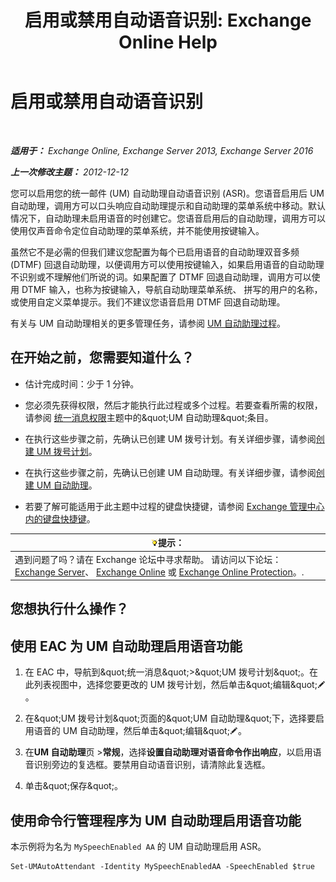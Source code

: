 ﻿---
title: '启用或禁用自动语音识别: Exchange Online Help'
TOCTitle: 启用或禁用自动语音识别
ms:assetid: 92b3b679-b503-4068-8e88-25ec0f4537ab
ms:mtpsurl: https://technet.microsoft.com/zh-cn/library/Bb232128(v=EXCHG.150)
ms:contentKeyID: 52061388
ms.date: 05/23/2018
mtps_version: v=EXCHG.150
ms.translationtype: MT
---

# 启用或禁用自动语音识别

 

_**适用于：** Exchange Online, Exchange Server 2013, Exchange Server 2016_

_**上一次修改主题：** 2012-12-12_

您可以启用您的统一邮件 (UM) 自动助理自动语音识别 (ASR)。您语音启用后 UM 自动助理，调用方可以口头响应自动助理提示和自动助理的菜单系统中移动。默认情况下，自动助理未启用语音的时创建它。您语音启用后的自动助理，调用方可以使用仅声音命令定位自动助理的菜单系统，并不能使用按键输入。

虽然它不是必需的但我们建议您配置为每个已启用语音的自动助理双音多频 (DTMF) 回退自动助理，以便调用方可以使用按键输入，如果启用语音的自动助理不识别或不理解他们所说的词。如果配置了 DTMF 回退自动助理，调用方可以使用 DTMF 输入，也称为按键输入，导航自动助理菜单系统、 拼写的用户的名称，或使用自定义菜单提示。我们不建议您语音启用 DTMF 回退自动助理。

有关与 UM 自动助理相关的更多管理任务，请参阅 [UM 自动助理过程](um-auto-attendant-procedures-exchange-2013-help.md)。

## 在开始之前，您需要知道什么？

  - 估计完成时间：少于 1 分钟。

  - 您必须先获得权限，然后才能执行此过程或多个过程。若要查看所需的权限，请参阅 [统一消息权限](unified-messaging-permissions-exchange-2013-help.md)主题中的\&quot;UM 自动助理\&quot;条目。

  - 在执行这些步骤之前，先确认已创建 UM 拨号计划。有关详细步骤，请参阅[创建 UM 拨号计划](create-a-um-dial-plan-exchange-2013-help.md)。

  - 在执行这些步骤之前，先确认已创建 UM 自动助理。有关详细步骤，请参阅[创建 UM 自动助理](create-a-um-auto-attendant-exchange-2013-help.md)。

  - 若要了解可能适用于此主题中过程的键盘快捷键，请参阅 [Exchange 管理中心内的键盘快捷键](keyboard-shortcuts-in-the-exchange-admin-center-exchange-online-protection-help.md)。

<table>
<thead>
<tr class="header">
<th><img src="images/Bb124558.tip(EXCHG.150).gif" title="提示" alt="提示" />提示：</th>
</tr>
</thead>
<tbody>
<tr class="odd">
<td>遇到问题了吗？请在 Exchange 论坛中寻求帮助。 请访问以下论坛：<a href="https://go.microsoft.com/fwlink/p/?linkid=60612">Exchange Server</a>、 <a href="https://go.microsoft.com/fwlink/p/?linkid=267542">Exchange Online</a> 或 <a href="https://go.microsoft.com/fwlink/p/?linkid=285351">Exchange Online Protection</a>。.</td>
</tr>
</tbody>
</table>


## 您想执行什么操作？

## 使用 EAC 为 UM 自动助理启用语音功能

1.  在 EAC 中，导航到\&quot;统一消息\&quot;\>\&quot;UM 拨号计划\&quot;。在此列表视图中，选择您要更改的 UM 拨号计划，然后单击\&quot;编辑\&quot;![编辑图标](images/Bb124582.6f53ccb2-1f13-4c02-bea0-30690e6ea71d(EXCHG.150).gif "编辑图标")。

2.  在\&quot;UM 拨号计划\&quot;页面的\&quot;UM 自动助理\&quot;下，选择要启用语音的 UM 自动助理，然后单击\&quot;编辑\&quot;![编辑图标](images/Bb124582.6f53ccb2-1f13-4c02-bea0-30690e6ea71d(EXCHG.150).gif "编辑图标")。

3.  在**UM 自动助理**页 \>**常规**，选择**设置自动助理对语音命令作出响应**，以启用语音识别旁边的复选框。要禁用自动语音识别，请清除此复选框。

4.  单击\&quot;保存\&quot;。

## 使用命令行管理程序为 UM 自动助理启用语音功能

本示例将为名为 `MySpeechEnabled AA` 的 UM 自动助理启用 ASR。

    Set-UMAutoAttendant -Identity MySpeechEnabledAA -SpeechEnabled $true

